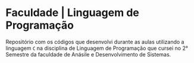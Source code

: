 # Faculdade | Linguagem de Programação

Repositório com os códigos que desenvolvi durante as aulas utilizando a linguagem `C` na disciplina de Linguagem de Programação que cursei no 2° Semestre da faculdade de Anásile e Desenvolvimento de Sistemas.
